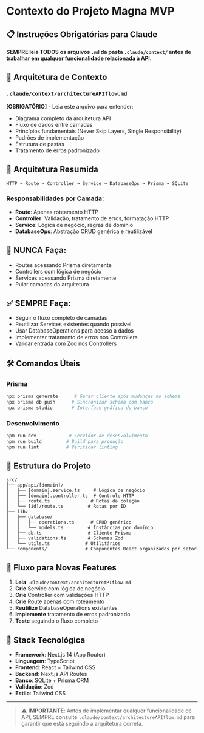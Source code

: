 # Contexto do Projeto Magna MVP

## 📋 Instruções Obrigatórias para Claude

**SEMPRE leia TODOS os arquivos `.md` da pasta `.claude/context/` antes de trabalhar em qualquer funcionalidade relacionada à API.**

## 📁 Arquitetura de Contexto

### `.claude/context/architectureAPIflow.md`
**[OBRIGATÓRIO]** - Leia este arquivo para entender:
- Diagrama completo da arquitetura API
- Fluxo de dados entre camadas
- Princípios fundamentais (Never Skip Layers, Single Responsibility)
- Padrões de implementação
- Estrutura de pastas
- Tratamento de erros padronizado

## 🎯 Arquitetura Resumida

```
HTTP → Route → Controller → Service → DatabaseOps → Prisma → SQLite
```

### Responsabilidades por Camada:
- **Route**: Apenas roteamento HTTP
- **Controller**: Validação, tratamento de erros, formatação HTTP
- **Service**: Lógica de negócio, regras de domínio
- **DatabaseOps**: Abstração CRUD genérica e reutilizável

## 🚫 NUNCA Faça:
- Routes acessando Prisma diretamente
- Controllers com lógica de negócio
- Services acessando Prisma diretamente
- Pular camadas da arquitetura

## ✅ SEMPRE Faça:
- Seguir o fluxo completo de camadas
- Reutilizar Services existentes quando possível
- Usar DatabaseOperations para acesso a dados
- Implementar tratamento de erros nos Controllers
- Validar entrada com Zod nos Controllers

## 🛠️ Comandos Úteis

### Prisma
```bash
npx prisma generate      # Gerar cliente após mudanças no schema
npx prisma db push      # Sincronizar schema com banco
npx prisma studio       # Interface gráfica do banco
```

### Desenvolvimento
```bash
npm run dev            # Servidor de desenvolvimento
npm run build         # Build para produção
npm run lint          # Verificar linting
```

## 📂 Estrutura do Projeto

```
src/
├── app/api/[domain]/
│   ├── [domain].service.ts     # Lógica de negócio
│   ├── [domain].controller.ts  # Controle HTTP
│   ├── route.ts               # Rotas da coleção
│   └── [id]/route.ts         # Rotas por ID
├── lib/
│   ├── database/
│   │   ├── operations.ts      # CRUD genérico
│   │   └── models.ts         # Instâncias por domínio
│   ├── db.ts                 # Cliente Prisma
│   ├── validations.ts        # Schemas Zod
│   └── utils.ts             # Utilitários
└── components/              # Componentes React organizados por setor
```

## 🔄 Fluxo para Novas Features

1. **Leia** `.claude/context/architectureAPIflow.md`
2. **Crie** Service com lógica de negócio
3. **Crie** Controller com validações HTTP
4. **Crie** Route apenas com roteamento
5. **Reutilize** DatabaseOperations existentes
6. **Implemente** tratamento de erros padronizado
7. **Teste** seguindo o fluxo completo

## 🎨 Stack Tecnológica

- **Framework**: Next.js 14 (App Router)
- **Linguagem**: TypeScript
- **Frontend**: React + Tailwind CSS
- **Backend**: Next.js API Routes
- **Banco**: SQLite + Prisma ORM
- **Validação**: Zod
- **Estilo**: Tailwind CSS

---

> ⚠️ **IMPORTANTE**: Antes de implementar qualquer funcionalidade de API, SEMPRE consulte `.claude/context/architectureAPIflow.md` para garantir que está seguindo a arquitetura correta.